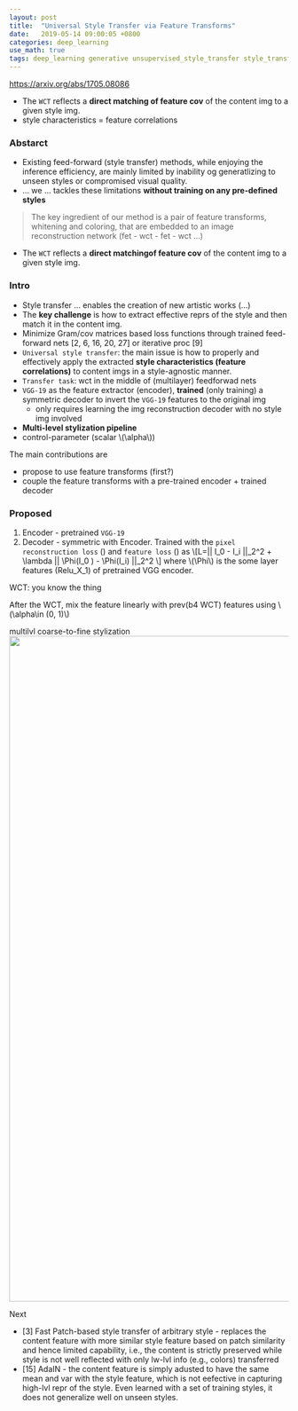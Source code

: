 ```yaml
---
layout: post
title:  "Universal Style Transfer via Feature Transforms"
date:   2019-05-14 09:00:05 +0800
categories: deep_learning
use_math: true
tags: deep_learning generative unsupervised_style_transfer style_transfer perceptual wct
---
```


<a href="https://arxiv.org/abs/1705.08086" target="_blank">https://arxiv.org/abs/1705.08086</a>

* The `WCT` reflects a __direct matching of feature cov__ of the content img to a given style img.
* style characteristics = feature correlations

### Abstarct
* Existing feed-forward (style transfer) methods, while enjoying the inference efficiency, are mainly limited by inability og generatlizing to unseen styles or compromised visual quality.
* ... we ... tackles these limitations __without training on any pre-defined styles__
> The key ingredient of our method is a pair of feature transforms, whitening and coloring, that are embedded to an image reconstruction network (fet - wct - fet - wct ...)
* The `WCT` reflects a __direct matchingof feature cov__ of the content img to a given style img.

### Intro
* Style transfer ... enables the creation of new artistic works (...)
* The __key challenge__ is how to extract effective reprs of the style and then match it in the content img.
* Minimize Gram/cov matrices based loss functions through trained feed-forward nets [2, 6, 16, 20, 27] or iterative proc [9]
* `Universal style transfer`: the main issue is how to properly and effectively apply the extracted __style characteristics (feature correlations)__ to content imgs in a style-agnostic manner.
* `Transfer task`: wct in the middle of (multilayer) feedforwad nets
* `VGG-19` as the feature extractor (encoder), __trained__ (only training) a symmetric decoder to invert the `VGG-19` features to the original img
  * only requires learning the img reconstruction decoder with no style img involved 
* __Multi-level stylization pipeline__
* control-parameter (scalar \\(\alpha\\))

The main contributions are
* propose to use feature transforms (first?)
* couple the feature transforms with a pre-trained encoder + trained decoder

### Proposed
1. Encoder - pretrained `VGG-19`
2. Decoder - symmetric with Encoder. Trained with the `pixel reconstruction loss` () and `feature loss` () as
\\[L=\|\| I\_0 - I\_i \|\|\_2^2 + \lambda \|\| \Phi(I\_0 ) - \Phi(I\_i) \|\|\_2^2 \\]
where \\(\Phi\\) is the some layer features (Relu_X_1) of pretrained VGG encoder.


WCT: you know the thing

After the WCT, mix the feature linearly with prev(b4 WCT) features using \\(\alpha\in (0, 1)\\)

multilvl coarse-to-fine stylization
<img src="{{site.url}}/images/deeplearning/gan/ust.png" width="1200">

Next
* [3] Fast Patch-based style transfer of arbitrary style - replaces the content feature with more similar style feature based on patch similarity and hence limited capability, i.e., the content is strictly preserved while style is not well reflected with only lw-lvl info (e.g., colors) transferred
* [15] AdaIN - the content feature is simply adusted to have the same mean and var with the style feature, which is not eefective in capturing high-lvl repr of the style. Even learned with a set of training styles, it does not generalize well on unseen styles.